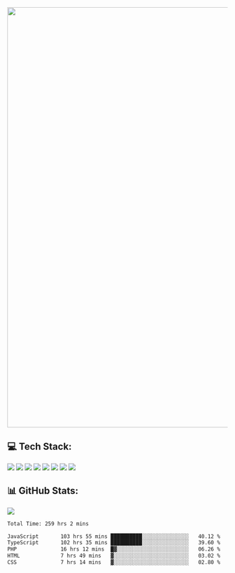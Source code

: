 <img style='width: 100vw' src='./hcampos_gradient.png'>

## 💻 Tech Stack:

![](https://img.shields.io/badge/next%20js-000000?style=for-the-badge&logo=nextdotjs&logoColor=white) ![](https://img.shields.io/badge/Tailwind_CSS-38B2AC?style=for-the-badge&logo=tailwind-css&logoColor=white) ![](https://img.shields.io/badge/React_Query-FF4154?style=for-the-badge&logo=React_Query&logoColor=white) ![](https://img.shields.io/badge/React-20232A?style=for-the-badge&logo=react&logoColor=61DAFB) ![](https://img.shields.io/badge/TypeScript-007ACC?style=for-the-badge&logo=typescript&logoColor=white) ![](https://img.shields.io/badge/JavaScript-323330?style=for-the-badge&logo=javascript&logoColor=F7DF1E) ![](https://img.shields.io/badge/Prisma-3982CE?style=for-the-badge&logo=Prisma&logoColor=white) ![](https://img.shields.io/badge/Supabase-181818?style=for-the-badge&logo=supabase&logoColor=white)

## 📊 GitHub Stats:

![](https://github-readme-stats.vercel.app/api?username=Sakoutecher&show_icons=true&count_private=true&&bg_color=70,11998e,38ef7d&title_color=fff&text_color=fff&icon_color=fff&hide_border=true)<br/>

<!--START_SECTION:waka-->

```txt
Total Time: 259 hrs 2 mins

JavaScript       103 hrs 55 mins ██████████░░░░░░░░░░░░░░░   40.12 %
TypeScript       102 hrs 35 mins ██████████░░░░░░░░░░░░░░░   39.60 %
PHP              16 hrs 12 mins  █▓░░░░░░░░░░░░░░░░░░░░░░░   06.26 %
HTML             7 hrs 49 mins   ▓░░░░░░░░░░░░░░░░░░░░░░░░   03.02 %
CSS              7 hrs 14 mins   ▓░░░░░░░░░░░░░░░░░░░░░░░░   02.80 %
```

<!--END_SECTION:waka-->
